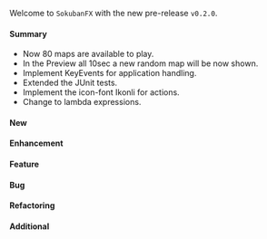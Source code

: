 Welcome to `SokubanFX` with the new pre-release `v0.2.0`.



#### Summary

* Now 80 maps are available to play.
* In the Preview all 10sec a new random map will be now shown.
* Implement KeyEvents for application handling.
* Extended the JUnit tests.
* Implement the icon-font Ikonli for actions.
* Change to lambda expressions.



#### New



#### Enhancement



#### Feature



#### Bug



#### Refactoring



#### Additional



[//]: # (Issues which will be integrated in this release)
